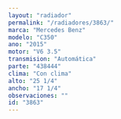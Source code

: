 ```yaml
---
layout: "radiador"
permalink: "/radiadores/3863/"
marca: "Mercedes Benz"
modelo: "C350"
ano: "2015"
motor: "V6 3.5"
transmision: "Automática"
parte: "438444"
clima: "Con clima"
alto: "25 1/4"
ancho: "17 1/4"
observaciones: ""
id: "3863"
---
```


